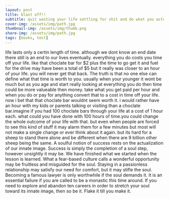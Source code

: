 ```yaml
---
layout: post
title: blast off!!
subtitle: quit wasting your life settling for shit and do what you actually want to do 
cover-img: /assets/img/path.jpg
thumbnail-img: /assets/img/thumb.png
share-img: /assets/img/path.jpg
tags: [books, test]
---
```


life lasts only a certin length of time. although we dont know an end date there still is an end to our lives eventually. everything you do costs you time off your life. like that choclate bar for $2 plus the time to go get it and fuel for the drive may have been a total of $5 but it really was closer to an hour of your life. you will never get that back. 
The truth is that no one else can define what that time is worth to you. usually when your younger it wont be much but as you age and start really looking at everything you do then time could be more valueable then money. take what you get paid per hour and when you do or pay for anything convert that to a cost in time off your life. now i bet that that choclate bar wouldnt seem worth it.
i would rather have an hour with my kids or parents talking or visiting than a choclate bar.imagine if you had 100 choclate bars through your life at a cost of 1 hour each. what could you have done with 100 hours of time.you could change the whole outcome of your life with that. but even when people are forced to see this kind of stuff it may alarm them for a few minutes but most will not make a single change or ever think about it again.
but its hard for a sheep to stand there alone and be different when there are 9 billion other sheep being the same. A soulful notion of success rests on the actualization of our innate image. Success is simply the completion of a soul step, however unsightly it may be. We have finished what we started when the lesson is learned. What a fear-based culture calls a wonderful opportunity may be fruitless and misguided for the soul. Staying in a passionless relationship may satisfy our need for comfort, but it may stifle the soul. Becoming a famous lawyer is only worthwhile if the soul demands it. It is an essential failure if you are called to be a monastic this time around. If you need to explore and abandon ten careers in order to stretch your soul toward its innate image, then so be it. Flake it till you make it.
